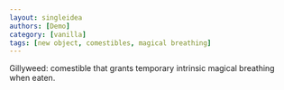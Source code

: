 ```yaml
---
layout: singleidea
authors: [Demo]
category: [vanilla]
tags: [new object, comestibles, magical breathing]
---
```

Gillyweed: comestible that grants temporary intrinsic magical breathing when eaten.
